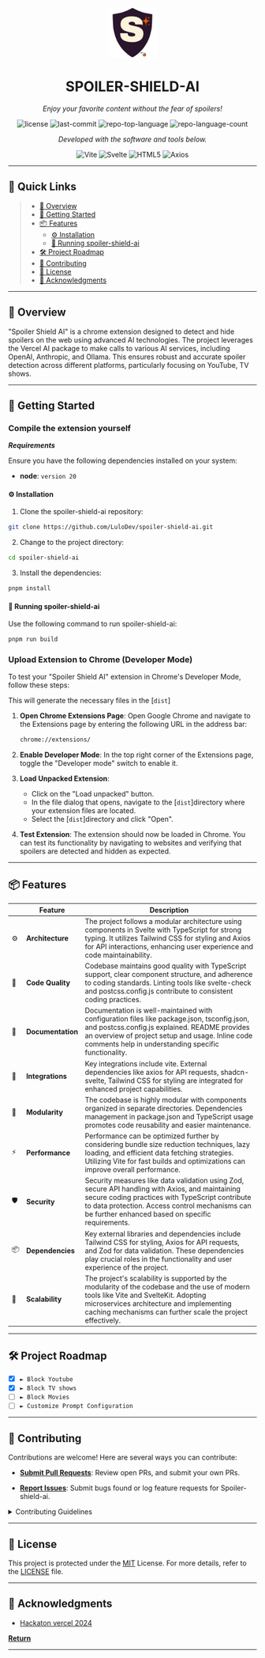 <p align="center">
  <img src="docs/images/spoiler-shield-ai.png" width="100" />
</p>
<p align="center">
    <h1 align="center">SPOILER-SHIELD-AI</h1>
</p>
<p align="center">
    <em>Enjoy your favorite content without the fear of spoilers!</em>
</p>
<p align="center">
	<img src="https://img.shields.io/github/license/LuloDev/spoiler-shield-ai?style=flat&color=0080ff" alt="license">
	<img src="https://img.shields.io/github/last-commit/LuloDev/spoiler-shield-ai?style=flat&logo=git&logoColor=white&color=0080ff" alt="last-commit">
	<img src="https://img.shields.io/github/languages/top/LuloDev/spoiler-shield-ai?style=flat&color=0080ff" alt="repo-top-language">
	<img src="https://img.shields.io/github/languages/count/LuloDev/spoiler-shield-ai?style=flat&color=0080ff" alt="repo-language-count">
<p>
<p align="center">
		<em>Developed with the software and tools below.</em>
</p>
<p align="center">
	<img src="https://img.shields.io/badge/Vite-646CFF.svg?style=flat&logo=Vite&logoColor=white" alt="Vite">
	<img src="https://img.shields.io/badge/Svelte-FF3E00.svg?style=flat&logo=Svelte&logoColor=white" alt="Svelte">
	<img src="https://img.shields.io/badge/HTML5-E34F26.svg?style=flat&logo=HTML5&logoColor=white" alt="HTML5">
    <img src="https://img.shields.io/badge/Axios-5A29E4.svg?style=flat&logo=Axios&logoColor=white" alt="Axios">
</p>
<hr>

## 🔗 Quick Links

> - [📍 Overview](#-overview)
> - [🚀 Getting Started](#-getting-started)
> - [📦 Features](#-features)
>   - [⚙️ Installation](#️-installation)
>   - [🤖 Running spoiler-shield-ai](#-running-spoiler-shield-ai)
> - [🛠 Project Roadmap](#-project-roadmap)
> - [🤝 Contributing](#-contributing)
> - [📄 License](#-license)
> - [👏 Acknowledgments](#-acknowledgments)

---

## 📍 Overview

"Spoiler Shield AI" is a chrome extension designed to detect and hide spoilers on the web using advanced AI technologies. The project leverages the Vercel AI package to make calls to various AI services, including OpenAI, Anthropic, and Ollama. This ensures robust and accurate spoiler detection across different platforms, particularly focusing on YouTube, TV shows.

---

## 🚀 Getting Started

### Compile the extension yourself

**_Requirements_**

Ensure you have the following dependencies installed on your system:

- **node**: `version 20`

#### ⚙️ Installation

1. Clone the spoiler-shield-ai repository:

```sh
git clone https://github.com/LuloDev/spoiler-shield-ai.git
```

2. Change to the project directory:

```sh
cd spoiler-shield-ai
```

3. Install the dependencies:

```sh
pnpm install
```

#### 🤖 Running spoiler-shield-ai

Use the following command to run spoiler-shield-ai:

```sh
pnpm run build
```

### Upload Extension to Chrome (Developer Mode)

To test your "Spoiler Shield AI" extension in Chrome's Developer Mode, follow these steps:

This will generate the necessary files in the [`dist`]

1. **Open Chrome Extensions Page**:
   Open Google Chrome and navigate to the Extensions page by entering the following URL in the address bar:

   ```sh
   chrome://extensions/
   ```

2. **Enable Developer Mode**:
   In the top right corner of the Extensions page, toggle the "Developer mode" switch to enable it.

3. **Load Unpacked Extension**:

   - Click on the "Load unpacked" button.
   - In the file dialog that opens, navigate to the [`dist`]directory where your extension files are located.
   - Select the [`dist`]directory and click "Open".

4. **Test Extension**:
   The extension should now be loaded in Chrome. You can test its functionality by navigating to websites and verifying that spoilers are detected and hidden as expected.

---

## 📦 Features

|     | Feature           | Description                                                                                                                                                                                                                                                |
| --- | ----------------- | ---------------------------------------------------------------------------------------------------------------------------------------------------------------------------------------------------------------------------------------------------------- |
| ⚙️  | **Architecture**  | The project follows a modular architecture using components in Svelte with TypeScript for strong typing. It utilizes Tailwind CSS for styling and Axios for API interactions, enhancing user experience and code maintainability.                          |
| 🔩  | **Code Quality**  | Codebase maintains good quality with TypeScript support, clear component structure, and adherence to coding standards. Linting tools like svelte-check and postcss.config.js contribute to consistent coding practices.                                    |
| 📄  | **Documentation** | Documentation is well-maintained with configuration files like package.json, tsconfig.json, and postcss.config.js explained. README provides an overview of project setup and usage. Inline code comments help in understanding specific functionality.    |
| 🔌  | **Integrations**  | Key integrations include vite. External dependencies like axios for API requests, shadcn-svelte, Tailwind CSS for styling are integrated for enhanced project capabilities.                                                                                |
| 🧩  | **Modularity**    | The codebase is highly modular with components organized in separate directories. Dependencies management in package.json and TypeScript usage promotes code reusability and easier maintenance.                                                           |
| ⚡️ | **Performance**   | Performance can be optimized further by considering bundle size reduction techniques, lazy loading, and efficient data fetching strategies. Utilizing Vite for fast builds and optimizations can improve overall performance.                              |
| 🛡️  | **Security**      | Security measures like data validation using Zod, secure API handling with Axios, and maintaining secure coding practices with TypeScript contribute to data protection. Access control mechanisms can be further enhanced based on specific requirements. |
| 📦  | **Dependencies**  | Key external libraries and dependencies include Tailwind CSS for styling, Axios for API requests, and Zod for data validation. These dependencies play crucial roles in the functionality and user experience of the project.                              |
| 🚀  | **Scalability**   | The project's scalability is supported by the modularity of the codebase and the use of modern tools like Vite and SvelteKit. Adopting microservices architecture and implementing caching mechanisms can further scale the project effectively.           |

---

## 🛠 Project Roadmap

- [x] `► Block Youtube`
- [x] `► Block TV shows`
- [ ] `► Block Movies`
- [ ] `► Customize Prompt Configuration`

---

## 🤝 Contributing

Contributions are welcome! Here are several ways you can contribute:

- **[Submit Pull Requests](https://github.com/LuloDev/spoiler-shield-ai/pulls)**: Review open PRs, and submit your own PRs.

- **[Report Issues](https://github.com/LuloDev/spoiler-shield-ai/issues)**: Submit bugs found or log feature requests for Spoiler-shield-ai.

<details closed>
    <summary>Contributing Guidelines</summary>

1. **Fork the Repository**: Start by forking the project repository to your GitHub account.
2. **Clone Locally**: Clone the forked repository to your local machine using a Git client.
   ```sh
   git clone https://github.com/LuloDev/spoiler-shield-ai.git
   ```
3. **Create a New Branch**: Always work on a new branch, giving it a descriptive name.
   ```sh
   git checkout -b new-feature-x
   ```
4. **Make Your Changes**: Develop and test your changes locally.
5. **Commit Your Changes**: Commit with a clear message describing your updates.
   ```sh
   git commit -m 'Implemented new feature x.'
   ```
6. **Push to GitHub**: Push the changes to your forked repository.
   ```sh
   git push origin new-feature-x
   ```
7. **Submit a Pull Request**: Create a PR against the original project repository. Clearly describe the changes and their motivations.

Once your PR is reviewed and approved, it will be merged into the main branch.

</details>

---

## 📄 License

This project is protected under the [MIT](https://choosealicense.com/licenses/mit/) License. For more details, refer to the [LICENSE](https://github.com/LuloDev/spoiler-shield-ai/blob/main/LICENSE) file.

---

## 👏 Acknowledgments

- [Hackaton vercel 2024](https://github.com/midudev/hackaton-vercel-2024)

[**Return**](#-overview)

---
